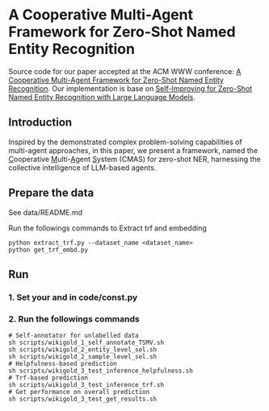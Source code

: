 # A Cooperative Multi-Agent Framework for Zero-Shot Named Entity Recognition

Source code for our paper accepted at the ACM WWW conference: [A Cooperative Multi-Agent Framework for Zero-Shot Named Entity Recognition](https://dl.acm.org/doi/pdf/10.1145/3696410.3714923). Our implementation is base on [Self-Improving for Zero-Shot Named Entity Recognition with Large Language Models](https://github.com/Emma1066/Self-Improve-Zero-Shot-NER). 

## Introduction
Inspired by the demonstrated complex problem-solving capabilities of multi-agent approaches, in this paper, we present a framework, named the <u>C</u>ooperative <u>M</u>ulti-<u>A</u>gent <u>S</u>ystem (CMAS) for zero-shot NER, harnessing the collective intelligence of LLM-based agents.

## Prepare the data
See data/README.md

Run the followings commands to Extract trf and embedding
```shell
python extract_trf.py --dataset_name <dataset_name>
python get_trf_embd.py
```

## Run
### 1. Set your <api-key> and <base-url> in code/const.py

### 2. Run the followings commands

```shell
# Self-annotator for unlabelled data
sh scripts/wikigold_1_self_annotate_TSMV.sh
sh scripts/wikigold_2_entity_level_sel.sh
sh scripts/wikigold_2_sample_level_sel.sh
# Helpfulness-based prediction
sh scripts/wikigold_3_test_inference_helpfulness.sh
# Trf-based prediction
sh scripts/wikigold_3_test_inference_trf.sh
# Get performance on overall prediction
sh scripts/wikigold_3_test_get_results.sh
```


